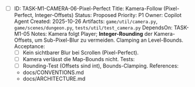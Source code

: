 - [ ] ID: TASK-M1-CAMERA-06-Pixel-Perfect
  Title: Kamera-Follow (Pixel-Perfect, Integer-Offsets)
  Status: Proposed
  Priority: P1
  Owner: Copilot Agent
  Created: 2025-10-26
  Artifacts: `game/util/camera.py`, `game/scenes/dungeon.py`, `tests/util/test_camera.py`
  DependsOn: TASK-M1-05
  Notes:
  Kamera folgt Player; **Integer-Rounding** der Kamera-Offsets, um Sub-Pixel-Blur zu vermeiden. Clamping an Level-Bounds.
  Acceptance:
  - [ ] Kein sichtbarer Blur bei Scrollen (Pixel-Perfect).
  - [ ] Kamera verlässt die Map-Bounds nicht.
  Tests:
  - [ ] Rounding-Test (Offsets sind int), Bounds-Clamping.
  References:
  - docs/CONVENTIONS.md
  - docs/ARCHITECTURE.md
